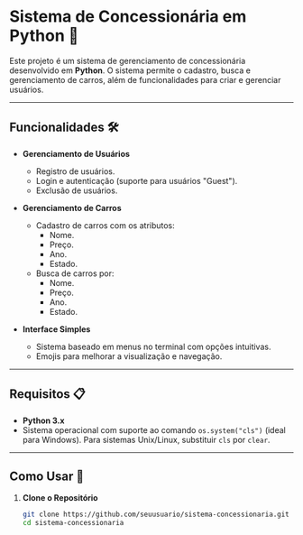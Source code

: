 # Sistema de Concessionária em Python 🚗

Este projeto é um sistema de gerenciamento de concessionária desenvolvido em **Python**. O sistema permite o cadastro, busca e gerenciamento de carros, além de funcionalidades para criar e gerenciar usuários.

---

## Funcionalidades 🛠️

- **Gerenciamento de Usuários**
  - Registro de usuários.
  - Login e autenticação (suporte para usuários "Guest").
  - Exclusão de usuários.

- **Gerenciamento de Carros**
  - Cadastro de carros com os atributos:
    - Nome.
    - Preço.
    - Ano.
    - Estado.
  - Busca de carros por:
    - Nome.
    - Preço.
    - Ano.
    - Estado.

- **Interface Simples**
  - Sistema baseado em menus no terminal com opções intuitivas.
  - Emojis para melhorar a visualização e navegação.

---

## Requisitos 📋

- **Python 3.x**
- Sistema operacional com suporte ao comando `os.system("cls")` (ideal para Windows). Para sistemas Unix/Linux, substituir `cls` por `clear`.

---

## Como Usar 🚀

1. **Clone o Repositório**
   ```bash
   git clone https://github.com/seuusuario/sistema-concessionaria.git
   cd sistema-concessionaria
